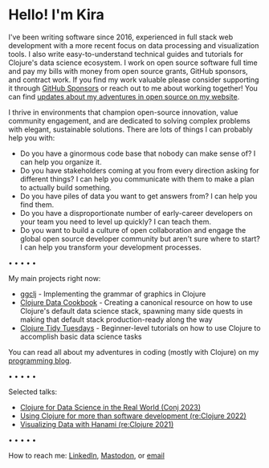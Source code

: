 # Hello! I'm Kira

I've been writing software since 2016, experienced in full stack web development with a more recent focus on data processing and visualization tools. I also write easy-to-understand technical guides and tutorials for Clojure's data science ecosystem. I work on open source software full time and pay my bills with money from open source grants, GitHub sponsors, and contract work. If you find my work valuable please consider supporting it through [GitHub Sponsors](https://github.com/sponsors/kiramclean) or reach out to me about working together! You can find [updates about my adventures in open source on my website](https://codewithkira.com/tags/oss-updates.html).

I thrive in environments that champion open-source innovation, value community engagement, and are dedicated to solving complex problems with elegant, sustainable solutions. There are lots of things I can probably help you with:

- Do you have a ginormous code base that nobody can make sense of? I can help you organize it.
- Do you have stakeholders coming at you from every direction asking for different things? I can help you communicate with them to make a plan to actually build something.
- Do you have piles of data you want to get answers from? I can help you find them.
- Do you have a disproportionate number of early-career developers on your team you need to level up quickly? I can teach them.
- Do you want to build a culture of open collaboration and engage the global open source developer community but aren't sure where to start? I can help you transform your development processes.

• • • • •

My main projects right now:
- [ggclj](https://github.com/kiramclean/ggclj) - Implementing the grammar of graphics in Clojure
- [Clojure Data Cookbook](https://github.com/scicloj/clojure-data-cookbook) - Creating a canonical resource on how to use Clojure's default data science stack, spawning many side quests in making that default stack production-ready along the way
- [Clojure Tidy Tuesdays](https://github.com/kiramclean/clojure-tidy-tuesdays/) - Beginner-level tutorials on how to use Clojure to accomplish basic data science tasks

You can read all about my adventures in coding (mostly with Clojure) on my [programming blog](https://codewithkira.com/).

• • • • •

Selected talks:
- [Clojure for Data Science in the Real World (Conj 2023)](https://www.youtube.com/watch?v=MguatDl5u2Q)
- [Using Clojure for more than software development (re:Clojure 2022)](https://www.youtube.com/watch?v=BxVtQM6FPHU)
- [Visualizing Data with Hanami (re:Clojure 2021)](https://www.youtube.com/watch?v=C3kwcAJWJmE)

• • • • •

How to reach me: [LinkedIn](https://www.linkedin.com/in/kiramclean/), [Mastodon](https://indieweb.social/@kira), or [email](mailto:contact@kiramclean.com)
